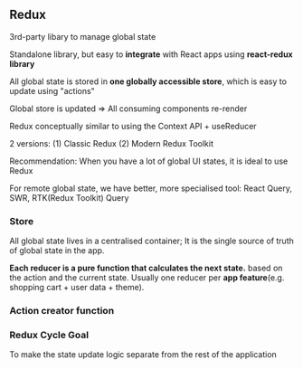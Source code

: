 ## Redux

3rd-party libary to manage global state

Standalone library, but easy to **integrate** with React apps using **react-redux library**

All global state is stored in **one globally accessible store**, which is easy to update using "actions"

Global store is updated => All consuming components re-render

Redux conceptually similar to using the Context API + useReducer

2 versions: (1) Classic Redux (2) Modern Redux Toolkit

Recommendation: When you have a lot of global UI states, it is ideal to use Redux

For remote global state, we have better, more specialised tool:
React Query, SWR, RTK(Redux Toolkit) Query

### Store
All global state lives in a centralised container; It is the single source of truth of global state in the app.

**Each reducer is a pure function that calculates the next state.** based on the action and the current state. Usually one reducer per **app feature**(e.g. shopping cart + user data + theme).

### Action creator function


### Redux Cycle Goal
To make the state update logic separate from the rest of the application